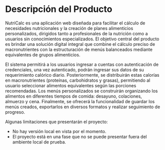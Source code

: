 # Descripción del Producto
NutriCalc es una aplicación web diseñada para facilitar el cálculo de necesidades nutricionales y la creación de planes alimenticios personalizados, dirigidos tanto a profesionales de la nutrición como a usuarios sin conocimientos especializados. El objetivo central del producto es brindar una solución digital integral que combine el cálculo preciso de macronutrientes con la estructuración de menús balanceados mediante equivalentes de grupos alimenticios.

El sistema permitirá a los usuarios ingresar a cuentas con autenticación de credenciales, una vez autenticado, podrán ingresar sus datos de su requerimiento calórico diario. Posteriormente, se distribuirán estas calorías en macronutrientes (proteínas, carbohidratos y grasas), permitiendo al usuario seleccionar alimentos equivalentes según las porciones recomendadas. Los menús personalizados se construirán organizando los alimentos en diferentes tiempos de comida: desayuno, colaciones, almuerzo y cena. Finalmente, se ofrecerá la funcionalidad de guardar los menús creados, exportarlos en diversos formatos y realizar seguimiento de progreso.

Algunas limitaciones que presentarán el proyecto:
- No hay versión local en vista por el momento.
- El proyecto está en una fase que no se puede presentar fuera del ambiente local de prueba.
